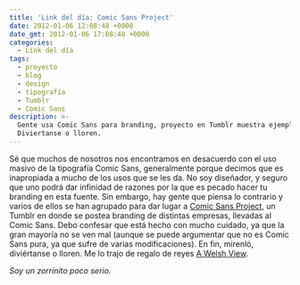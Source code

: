 ```yaml
---
title: 'Link del día: Comic Sans Project'
date: 2012-01-06 12:08:48 +0000
date_gmt: 2012-01-06 17:08:48 +0000
categories:
  - Link del día
tags:
  - proyecto
  - blog
  - design
  - tipografía
  - Tumblr
  - Comic Sans
description: >-
  Gente usa Comic Sans para branding, proyecto en Tumblr muestra ejemplos.
  Diviertanse o lloren.
---
```



Sé que muchos de nosotros nos encontramos en desacuerdo con el uso masivo de la tipografía Comic Sans, generalmente porque decimos que es inapropiada a mucho de los usos que se les da. No soy diseñador, y seguro que uno podrá dar infinidad de razones por la que es pecado hacer tu branding en esta fuente. Sin embargo, hay gente que piensa lo contrario y varios de ellos se han agrupado para dar lugar a [Comic Sans Project](http://comicsansproject.tumblr.com/), un Tumblr en donde se postea branding de distintas empresas, llevadas al Comic Sans. Debo confesar que está hecho con mucho cuidado, ya que la gran mayoría no se ven mal (aunque se puede argumentar que no es Comic Sans pura, ya que sufre de varias modificaciones). En fin, mirenló, diviértanse o lloren. Me lo trajo de regalo de reyes [A Welsh View](http://xo.typepad.com/blog/2011/12/comic-sans-project.html).

_Soy un zorrinito poco serio._
